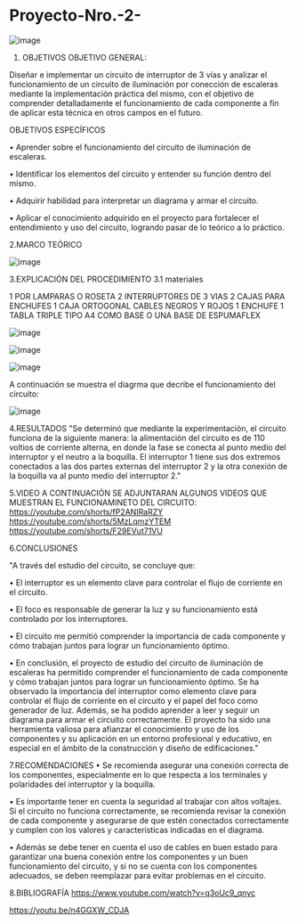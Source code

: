 # Proyecto-Nro.-2-

![image](https://user-images.githubusercontent.com/116677175/213513796-5fb75369-b16e-4464-ad6e-b8c0b54f181f.png)

1. OBJETIVOS
OBJETIVO GENERAL:

Diseñar e implementar un circuito de interruptor de 3 vías y analizar el funcionamiento de un circuito de iluminación por conección de escaleras mediante la implementación práctica del mismo, con el objetivo de comprender detalladamente el funcionamiento de cada componente a fin de aplicar esta técnica en otros campos en el futuro.

OBJETIVOS ESPECÍFICOS

• Aprender sobre el funcionamiento del circuito de iluminación de escaleras.

• Identificar los elementos del circuito y entender su función dentro del mismo.

• Adquirir habilidad para interpretar un diagrama y armar el circuito.

• Aplicar el conocimiento adquirido en el proyecto para fortalecer el entendimiento y uso del circuito, logrando pasar de lo teórico a lo práctico.

2.MARCO TEÓRICO

![image](https://user-images.githubusercontent.com/116677175/213513896-174c582a-fa48-4904-b923-aab8f43f70a2.png)

3.EXPLICACIÓN DEL PROCEDIMIENTO
3.1 materiales

1 POR LAMPARAS O ROSETA
2 INTERRUPTORES DE 3 VIAS
2 CAJAS PARA ENCHUFES
1 CAJA ORTOGONAL
CABLES NEGROS Y ROJOS
1 ENCHUFE
1 TABLA TRIPLE TIPO A4 COMO BASE O UNA BASE DE ESPUMAFLEX

![image](https://user-images.githubusercontent.com/116677175/213514046-6766994b-ed22-404a-85f3-663df7d52d3c.png)

![image](https://user-images.githubusercontent.com/116677175/213514083-98429540-a3c0-4911-9286-ab6601592bca.png)

![image](https://user-images.githubusercontent.com/116677175/213514110-bd2d9366-3770-4a7e-9806-4addc0935f3d.png)

A continuación se muestra el diagrma que decribe el funcionamiento del circuito:

![image](https://user-images.githubusercontent.com/116677175/213514222-45870831-b04f-4fea-92bd-4c9e20f0b071.png)

4.RESULTADOS
"Se determinó que mediante la experimentación, el circuito funciona de la siguiente manera: la alimentación del circuito es de 110 voltios de corriente alterna, en donde la fase se conecta al punto medio del interruptor y el neutro a la boquilla. El interruptor 1 tiene sus dos extremos conectados a las dos partes externas del interruptor 2 y la otra conexión de la boquilla va al punto medio del interruptor 2."

5.VIDEO A CONTINUACIÓN SE ADJUNTARAN ALGUNOS VIDEOS QUE MUESTRAN EL FUNCIONAMINETO DEL CIRCUITO: https://youtube.com/shorts/fP2ANIRaRZY https://youtube.com/shorts/5MzLqmzYTEM https://youtube.com/shorts/F29EVut71VU

6.CONCLUSIONES

"A través del estudio del circuito, se concluye que:

• El interruptor es un elemento clave para controlar el flujo de corriente en el circuito.

• El foco es responsable de generar la luz y su funcionamiento está controlado por los interruptores.

• El circuito me permitió comprender la importancia de cada componente y cómo trabajan juntos para lograr un funcionamiento óptimo.

• En conclusión, el proyecto de estudio del circuito de iluminación de escaleras ha permitido comprender el funcionamiento de cada componente y cómo trabajan juntos para lograr un funcionamiento óptimo. Se ha observado la importancia del interruptor como elemento clave para controlar el flujo de corriente en el circuito y el papel del foco como generador de luz. Además, se ha podido aprender a leer y seguir un diagrama para armar el circuito correctamente. El proyecto ha sido una herramienta valiosa para afianzar el conocimiento y uso de los componentes y su aplicación en un entorno profesional y educativo, en especial en el ámbito de la construcción y diseño de edificaciones."

7.RECOMENDACIONES
• Se recomienda asegurar una conexión correcta de los componentes, especialmente en lo que respecta a los terminales y polaridades del interruptor y la boquilla.

• Es importante tener en cuenta la seguridad al trabajar con altos voltajes. Si el circuito no funciona correctamente, se recomienda revisar la conexión de cada componente y asegurarse de que estén conectados correctamente y cumplen con los valores y características indicadas en el diagrama.

• Además se debe tener en cuenta el uso de cables en buen estado para garantizar una buena conexión entre los componentes y un buen funcionamiento del circuito, y si no se cuenta con los componentes adecuados, se deben reemplazar para evitar problemas en el circuito.

8.BIBLIOGRAFÍA
https://www.youtube.com/watch?v=q3oUc9_qnyc

https://youtu.be/n4GGXW_CDJA
